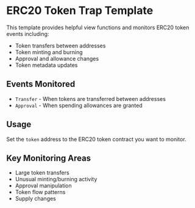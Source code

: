 # ERC20 Token Trap Template

This template provides helpful view functions and monitors ERC20 token events including:

- Token transfers between addresses
- Token minting and burning
- Approval and allowance changes
- Token metadata updates

## Events Monitored

- `Transfer` - When tokens are transferred between addresses
- `Approval` - When spending allowances are granted

## Usage

Set the `token` address to the ERC20 token contract you want to monitor.

## Key Monitoring Areas

- Large token transfers
- Unusual minting/burning activity
- Approval manipulation
- Token flow patterns
- Supply changes

